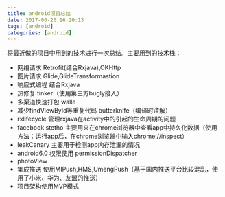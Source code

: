 ```yaml
---
title: android项目总结
date: 2017-06-20 16:20:13
tags: [android]
categories: [android]
---
```


将最近做的项目中用到的技术进行一次总结。主要用到的技术栈：
- 网络请求 Retrofit(结合Rxjava),OKHttp
- 图片请求 Glide,GlideTransformastion
- 响应式编程 结合Rxjava
- 热修复 tinker（使用第三方bugly接入）
- 多渠道快速打包 walle
- 减少findViewById等重复代码 butterknife（编译时注解）
- rxlifecycle 管理rxjava在activity中的引起的生命周期的问题
- facebook stetho 主要用来在chrome浏览器中查看app中持久化数据（使用方法：运行app后，在chrome浏览器中输入chrome://inspect）
- leakCanary 主要用于检测app内存泄漏的情况
- android6.0 权限使用 permissionDispatcher
- photoView
- 集成推送 使用MIPush,HMS,UmengPush（基于国内推送平台比较混乱，使用了小米、华为、友盟的推送）
- 项目架构使用MVP模式

<!-- more -->

###